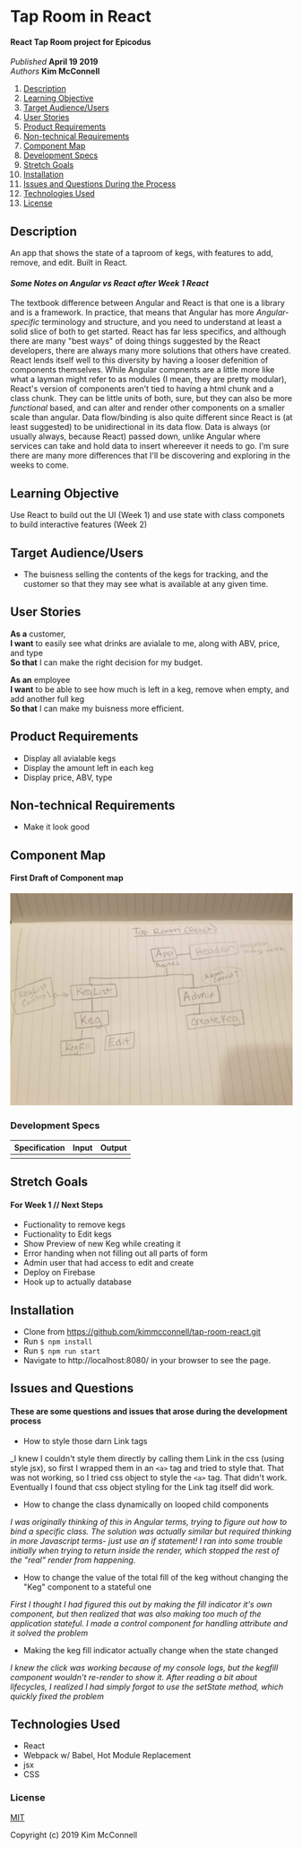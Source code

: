 # Tap Room in React

#### React Tap Room project for Epicodus

_Published_ **April 19 2019**<br>
_Authors_  **Kim McConnell**

1. [Description](#description)
1. [Learning Objective](#learning-objective)
1. [Target Audience/Users](#target-audience/users)
1. [User Stories](#user-stories)
1. [Product Requirements](#product-requirements)
1. [Non-technical Requirements](#non-technical-requirements)
1. [Component Map](#component-map)
1. [Development Specs](#development-specs)
1. [Stretch Goals](#stretch-goals)
1. [Installation](#installation)
1. [Issues and Questions During the Process](#issues-and-questions)
1. [Technologies Used](#technologies-used)
1. [License](#license)

## Description
An app that shows the state of a taproom of kegs, with features to add, remove, and edit. Built in React. 
####  _Some Notes on Angular vs React after Week 1 React_
The textbook difference between Angular and React is that one is a library and is a framework. In practice, that means that Angular has more _Angular-specific_ terminology and structure, and you need to understand at least a solid slice of both to get started. React has far less specifics, and although there are many "best ways" of doing things suggested by the React developers, there are always many more solutions that others have created. React lends itself well to this diversity by having a looser defenition of components themselves. While Angular compnents are a little more like what a layman might refer to as modules (I mean, they are pretty modular), React's version of components aren't tied to having a html chunk and a class chunk. They can be little units of both, sure, but they can also be more _functional_ based, and can alter and render  other components on a smaller scale than angular. 
Data flow/binding is also quite different since React is (at least suggested) to be unidirectional in its data flow. Data is always (or usually always, because React) passed down, unlike Angular where services can take and hold data to insert whereever it needs to go. 
I'm sure there are many more differences that I'll be discovering and exploring in the weeks to come.


## Learning Objective
Use React to build out the UI (Week 1) and use state with class componets to build interactive features (Week 2)

## Target Audience/Users
* The buisness selling the contents of the kegs for tracking, and the customer so that they may see what is available at any given time. 

## User Stories
**As a** customer,<br>
**I want** to easily see what drinks are avialale to me, along with ABV, price, and type<br>
**So that** I can make the right decision for my budget.

**As an** employee<br>
**I want** to be able to see how much is left in a keg, remove when empty, and add another full keg<br>
**So that** I can make my buisness more efficient.

## Product Requirements
* Display all avialable kegs
* Display the amount left in each keg
* Display price, ABV, type

## Non-technical Requirements
* Make it look good

## Component Map
#### First Draft of Component map 
![Component Map First Draft](./src/assets/images/plan.jpg)

### Development Specs
Specification | Input | Output
------------- | ----- | ------
 |  | 



## Stretch Goals
#### For Week 1 // Next Steps
* Fuctionality to remove kegs
* Fuctionality to Edit kegs
* Show Preview of new Keg while creating it
* Error handing when not filling out all parts of form
* Admin user that had access to edit and create
* Deploy on Firebase
* Hook up to actually database

## Installation
* Clone from https://github.com/kimmcconnell/tap-room-react.git
* Run `$ npm install`
* Run `$ npm run start`
* Navigate to http://localhost:8080/ in your browser to see the page. 


## Issues and Questions
#### These are some questions and issues that arose during the development process
* How to style those darn Link tags

_I knew I couldn't style them directly by calling them Link in the css (using style jsx), so first I wrapped them in an `<a>` tag and tried to style that. That was not working, so I tried css object to style the `<a>` tag. That didn't work. Eventually I found that css object styling for the Link tag itself did work. 

* How to change the class dynamically on looped child components

_I was originally thinking of this in Angular terms, trying to figure out how to bind a specific class. The solution was actually similar but required thinking in more Javascript terms- just use an if statement! I ran into some trouble initially when trying to return inside the render, which stopped the rest of the "real" render from happening._
* How to change the value of the total fill of the keg without changing the "Keg" component to a stateful one

_First I thought I had figured this out by making the fill indicator it's own component, but then realized that was also making too much of the application stateful. I made a control component for handling attribute and it solved the problem_
* Making the keg fill indicator actually change when the state changed

_I knew the click was working because of my console logs, but the kegfill component wouldn't re-render to show it. After reading a bit about lifecycles, I realized I had simply forgot to use the setState method, which quickly fixed the problem_

## Technologies Used
* React
* Webpack w/ Babel, Hot Module Replacement
* jsx 
* CSS

### License
[MIT](./LICENSE.txt)

Copyright (c) 2019 Kim McConnell
